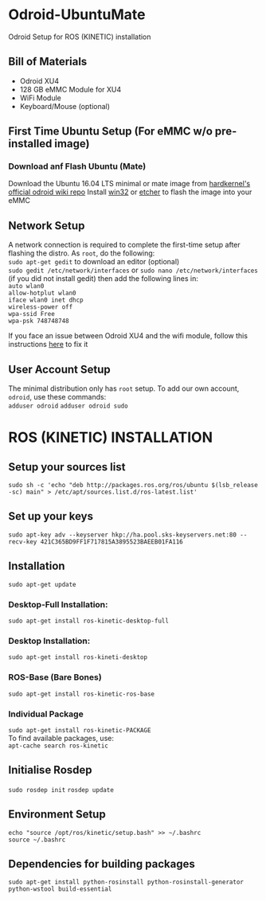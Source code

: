 # Odroid-UbuntuMate
Odroid Setup for ROS (KINETIC) installation

## Bill of Materials
- Odroid XU4
- 128 GB eMMC Module for XU4
- WiFi Module
- Keyboard/Mouse (optional)

## First Time Ubuntu Setup (For eMMC w/o pre-installed image)
### Download anf Flash Ubuntu (Mate)
Download the Ubuntu 16.04 LTS minimal or mate image from [hardkernel's official odroid wiki repo](https://wiki.odroid.com/odroid-xu4/os_images/linux/ubuntu_4.14/20171213)
Install [win32](https://sourceforge.net/projects/win32diskimager/) or [etcher](https://etcher.io/) to flash the image into your eMMC

## Network Setup
A network connection is required to complete the first-time setup after flashing the distro. As  `root`, do the following:\
`sudo apt-get gedit` to download an editor (optional)\
`sudo gedit /etc/network/interfaces` or `sudo nano /etc/network/interfaces` (if you did not install gedit) then add the following lines in:\
`auto wlan0`\
`allow-hotplut wlan0`\
`iface wlan0 inet dhcp`\
`wireless-power off`\
`wpa-ssid Free`\
`wpa-psk 748748748`

If you face an issue between Odroid XU4 and the wifi module, follow this instructions [here](https://adamscheller.com/systems-administration/rtl8192cu-fix-wifi/) to fix it

## User Account Setup
The minimal distribution only has `root` setup. To add our own account, `odroid`, use these commands:\
`adduser odroid`
`adduser odroid sudo`


# ROS (KINETIC) INSTALLATION
## Setup your sources list
`sudo sh -c 'echo "deb http://packages.ros.org/ros/ubuntu $(lsb_release -sc) main" > /etc/apt/sources.list.d/ros-latest.list'`
## Set up your keys
`sudo apt-key adv --keyserver hkp://ha.pool.sks-keyservers.net:80 --recv-key 421C365BD9FF1F717815A3895523BAEEB01FA116`
## Installation
`sudo apt-get update`
### Desktop-Full Installation:
`sudo apt-get install ros-kinetic-desktop-full`
### Desktop Installation:
`sudo apt-get install ros-kineti-desktop`
### ROS-Base (Bare Bones)
`sudo apt-get install ros-kinetic-ros-base`
### Individual Package
`sudo apt-get install ros-kinetic-PACKAGE`\
To find available packages, use:\
`apt-cache search ros-kinetic`
## Initialise Rosdep
`sudo rosdep init`
`rosdep update`
## Environment Setup 
`echo "source /opt/ros/kinetic/setup.bash" >> ~/.bashrc`\
`source ~/.bashrc`
## Dependencies for building packages
`sudo apt-get install python-rosinstall python-rosinstall-generator python-wstool build-essential`
